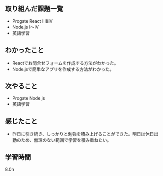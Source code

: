 ## 取り組んだ課題一覧
* Progate React III&IV
* Node.js I〜IV
* 英語学習
## わかったこと
* Reactでお問合せフォームを作成する方法がわかった。
* Node.jsで簡単なアプリを作成する方法がわかった。
## 次やること
* Progate Node.js
* 英語学習
## 感じたこと
* 昨日に引き続き、しっかりと勉強を積み上げることができた。明日は休日出勤のため、無理のない範囲で学習を積み重ねたい。
## 学習時間
8.0h